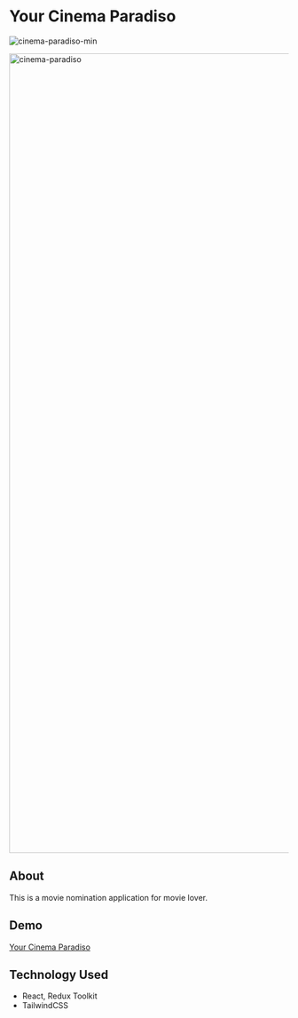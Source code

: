 # Your Cinema Paradiso

![cinema-paradiso-min](https://user-images.githubusercontent.com/55824449/117584812-dabf1800-b0c3-11eb-810b-99b5b1bbeb4c.gif)

<img width="1440" alt="cinema-paradiso" src="https://user-images.githubusercontent.com/55824449/117579916-14832500-b0aa-11eb-8771-cc083f002c87.png">

## About

This is a movie nomination application for movie lover.

## Demo

[Your Cinema Paradiso](https://your-cinema-paradiso.netlify.app/)

## Technology Used

- React, Redux Toolkit
- TailwindCSS
